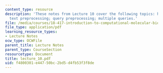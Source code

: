 ```yaml
---
content_type: resource
description: 'These notes from Lecture 10 cover the following topics: history; notation;
  text preprocessing; query preprocessing; multiple queries.'
file: /media/courses/18-417-introduction-to-computational-molecular-biology-fall-2004/f4800301e44750bc2bd5d4fb53f3f8de_lecture_10.pdf
file_type: application/pdf
learning_resource_types:
- Lecture Notes
ocw_type: OCWFile
parent_title: Lecture Notes
parent_type: CourseSection
resourcetype: Document
title: lecture_10.pdf
uid: f4800301-e447-50bc-2bd5-d4fb53f3f8de
---
```

